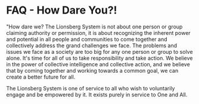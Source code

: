 # FAQ - How Dare You?!

"How dare we? The Lionsberg System is not about one person or group claiming authority or permission, it is about recognizing the inherent power and potential in all people and communities to come together and collectively address the grand challenges we face. The problems and issues we face as a society are too big for any one person or group to solve alone. It's time for all of us to take responsibility and take action. We believe in the power of collective intelligence and collective action, and we believe that by coming together and working towards a common goal, we can create a better future for all. 

The Lionsberg System is one of service to all who wish to voluntarily engage and be empowered by it. It exists purely in service to One and All. 